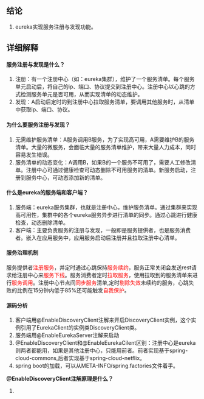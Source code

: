 ## 结论

1. eureka实现服务注册与发现功能。


## 详细解释

#### 服务注册与发现是什么？
1. 注册：有一个注册中心（如：eureka集群），维护了一个服务清单。每个服务单元启动后，将自己的ip、端口、协议提交到注册中心。注册中心以心跳的方式检测服务单元是否可用，从而实现清单的动态维护。
2. 发现：A启动后定时的到注册中心拉取服务清单，要调用其他服务时，从清单中获取ip、端口、协议。


#### 为什么要服务注册与发现？
1. 无需维护服务清单：A服务调用B服务，为了实现高可用，A需要维护B的服务清单。大量的微服务，会面临大量的服务清单维护，带来大量人力成本，同时容易发生错误。
2. 服务清单的动态变化：A调用B，如果B的一个服务不可用了，需要人工修改清单。注册中心可通过健康检查可动态删除不可用服务的清单。新服务启动，注册到服务中心，可动态添加新的清单。


#### 什么是eureka的服务端和客户端？
1. 服务端：eureka服务集群，也就是注册中心，维护服务清单。通过集群来实现高可用性，集群中的各个eureka服务异步进行清单的同步。通过心跳进行健康检查，动态删除清单。
2. 客户端：主要负责服务的注册与发现，一般即是服务提供者，也是服务消费者。嵌入在应用服务中，应用服务启动后注册并且拉取注册中心清单。

#### 服务治理机制
服务提供者<font color=red>注册服务</font>，并定时通过心跳保持<font color=red>服务续约</font>，服务正常关闭会发送rest请求给注册中心来<font color=red>服务下线</font>。服务消费者定时<font color=red>拉取服务</font>，使用拉取到的服务清单来进行<font color=red>服务调用</font>。注册中心节点间<font color=red>同步服务</font>清单,定时<font color=red>剔除失效</font>未续约的服务，心跳失败的比例在15分钟内低于85%还可能触发<font color=red>自我保护</font>。

#### 源码分析
1. 客户端用@EnableDiscoveryClient注解来开启DiscoveryClient实例，这个实例引用了EurekaClient的实例类DiscoveryClient类。
2. 服务端用@EnableEurekaServer注解来启动
3. @EnableDiscoveryClient和@EnableEurekaCilent区别：注册中心是eureka则两者都能用，如果是其他注册中心，只能用前者。前者实现基于spring-cloud-commons,后者实现基于spring-cloud-netflix。
4. spring boot的加载，可以从META-INFO/spring.factories文件着手。

**@EnableDiscoveryClient注解原理是什么？**

1.